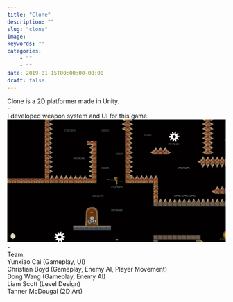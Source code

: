```yaml
---
title: "Clone"
description: ""
slug: "clone"
image:
keywords: ""
categories:
    - ""
    - ""
date: 2019-01-15T00:00:00-00:00
draft: false
---
```


Clone is a 2D platformer made in Unity.<br/>
-<br/>
I developed weapon system and UI for this game.
![](../../img/blogs/clone_game.jpg)
-<br/>
Team:<br/>
Yunxiao Cai (Gameplay, UI)<br/>
Christian Boyd (Gameplay, Enemy AI, Player Movement)<br/>
Dong Wang (Gameplay, Enemy AI)<br/>
Liam Scott (Level Design)<br/>
Tanner McDougal (2D Art)<br/>
